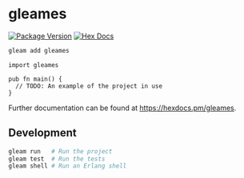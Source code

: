 # gleames

[![Package Version](https://img.shields.io/hexpm/v/gleames)](https://hex.pm/packages/gleames)
[![Hex Docs](https://img.shields.io/badge/hex-docs-ffaff3)](https://hexdocs.pm/gleames/)

```sh
gleam add gleames
```
```gleam
import gleames

pub fn main() {
  // TODO: An example of the project in use
}
```

Further documentation can be found at <https://hexdocs.pm/gleames>.

## Development

```sh
gleam run   # Run the project
gleam test  # Run the tests
gleam shell # Run an Erlang shell
```

